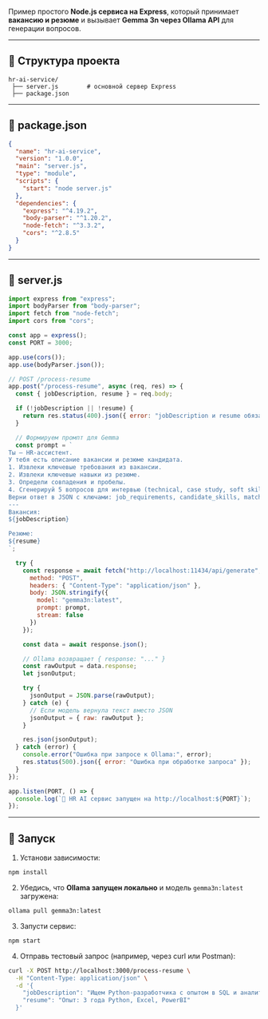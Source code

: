 Пример простого **Node.js сервиса на Express**, который принимает **вакансию и резюме** и вызывает **Gemma 3n через Ollama API** для генерации вопросов.

---

## 📂 Структура проекта

```
hr-ai-service/
 ├── server.js        # основной сервер Express
 ├── package.json
```

---

## 📜 package.json

```json
{
  "name": "hr-ai-service",
  "version": "1.0.0",
  "main": "server.js",
  "type": "module",
  "scripts": {
    "start": "node server.js"
  },
  "dependencies": {
    "express": "^4.19.2",
    "body-parser": "^1.20.2",
    "node-fetch": "^3.3.2",
    "cors": "^2.8.5"
  }
}
```

---

## 📜 server.js

```js
import express from "express";
import bodyParser from "body-parser";
import fetch from "node-fetch";
import cors from "cors";

const app = express();
const PORT = 3000;

app.use(cors());
app.use(bodyParser.json());

// POST /process-resume
app.post("/process-resume", async (req, res) => {
  const { jobDescription, resume } = req.body;

  if (!jobDescription || !resume) {
    return res.status(400).json({ error: "jobDescription и resume обязательны" });
  }

  // Формируем промпт для Gemma
  const prompt = `
Ты — HR-ассистент. 
У тебя есть описание вакансии и резюме кандидата. 
1. Извлеки ключевые требования из вакансии. 
2. Извлеки ключевые навыки из резюме. 
3. Определи совпадения и пробелы. 
4. Сгенерируй 5 вопросов для интервью (technical, case study, soft skills).
Верни ответ в JSON с ключами: job_requirements, candidate_skills, matches, gaps, questions.
---
Вакансия:
${jobDescription}

Резюме:
${resume}
`;

  try {
    const response = await fetch("http://localhost:11434/api/generate", {
      method: "POST",
      headers: { "Content-Type": "application/json" },
      body: JSON.stringify({
        model: "gemma3n:latest",
        prompt: prompt,
        stream: false
      })
    });

    const data = await response.json();

    // Ollama возвращает { response: "..." }
    const rawOutput = data.response;
    let jsonOutput;

    try {
      jsonOutput = JSON.parse(rawOutput);
    } catch (e) {
      // Если модель вернула текст вместо JSON
      jsonOutput = { raw: rawOutput };
    }

    res.json(jsonOutput);
  } catch (error) {
    console.error("Ошибка при запросе к Ollama:", error);
    res.status(500).json({ error: "Ошибка при обработке запроса" });
  }
});

app.listen(PORT, () => {
  console.log(`🚀 HR AI сервис запущен на http://localhost:${PORT}`);
});
```

---

## 🚀 Запуск

1. Установи зависимости:

```bash
npm install
```

2. Убедись, что **Ollama запущен локально** и модель `gemma3n:latest` загружена:

```bash
ollama pull gemma3n:latest
```

3. Запусти сервис:

```bash
npm start
```

4. Отправь тестовый запрос (например, через curl или Postman):

```bash
curl -X POST http://localhost:3000/process-resume \
  -H "Content-Type: application/json" \
  -d '{
    "jobDescription": "Ищем Python-разработчика с опытом в SQL и аналитике данных",
    "resume": "Опыт: 3 года Python, Excel, PowerBI"
  }'
```
